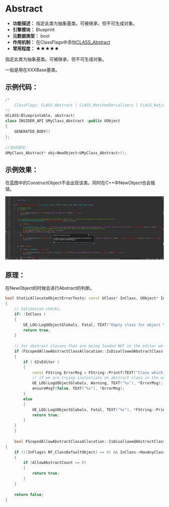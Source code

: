 # Abstract

- **功能描述：** 指定此类为抽象基类。可被继承，但不可生成对象。
- **引擎模块：** Blueprint
- **元数据类型：** bool
- **作用机制：** 在ClassFlags中添加[CLASS_Abstract](../../../../Flags/EClassFlags/CLASS_Abstract.md)
- **常用程度：** ★★★★★

指定此类为抽象基类。可被继承，但不可生成对象。

一般是用在XXXBase基类。

## 示例代码：

```cpp
/*
	ClassFlags:	CLASS_Abstract | CLASS_MatchedSerializers | CLASS_Native | CLASS_RequiredAPI | CLASS_TokenStreamAssembled | CLASS_Intrinsic | CLASS_Constructed
*/
UCLASS(Blueprintable, abstract)
class INSIDER_API UMyClass_Abstract :public UObject
{
	GENERATED_BODY()
};

//测试语句：
UMyClass_Abstract* obj=NewObject<UMyClass_Abstract>();
```

## 示例效果：

在蓝图中的ConstructObject不会出现该类。同时在C++中NewObject也会报错。

![image.png](image.png)

## 原理：

在NewObject的时候会进行Abstract的判断。

```cpp
bool StaticAllocateObjectErrorTests( const UClass* InClass, UObject* InOuter, FName InName, EObjectFlags InFlags)
{
	// Validation checks.
	if( !InClass )
	{
		UE_LOG(LogUObjectGlobals, Fatal, TEXT("Empty class for object %s"), *InName.ToString() );
		return true;
	}

	// for abstract classes that are being loaded NOT in the editor we want to error.  If they are in the editor we do not want to have an error
	if (FScopedAllowAbstractClassAllocation::IsDisallowedAbstractClass(InClass, InFlags))
	{
		if ( GIsEditor )
		{
			const FString ErrorMsg = FString::Printf(TEXT("Class which was marked abstract was trying to be loaded in Outer %s.  It will be nulled out on save. %s %s"), *GetPathNameSafe(InOuter), *InName.ToString(), *InClass->GetName());
			// if we are trying instantiate an abstract class in the editor we'll warn the user that it will be nulled out on save
			UE_LOG(LogUObjectGlobals, Warning, TEXT("%s"), *ErrorMsg);
			ensureMsgf(false, TEXT("%s"), *ErrorMsg);
		}
		else
		{
			UE_LOG(LogUObjectGlobals, Fatal, TEXT("%s"), *FString::Printf( TEXT("Can't create object %s in Outer %s: class %s is abstract"), *InName.ToString(), *GetPathNameSafe(InOuter), *InClass->GetName()));
			return true;
		}
	}
	}
	
	bool FScopedAllowAbstractClassAllocation::IsDisallowedAbstractClass(const UClass* InClass, EObjectFlags InFlags)
{
	if (((InFlags& RF_ClassDefaultObject) == 0) && InClass->HasAnyClassFlags(CLASS_Abstract))
	{
		if (AllowAbstractCount == 0)
		{
			return true;
		}
	}

	return false;
}
```
